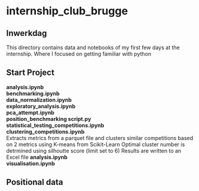 # internship_club_brugge

## Inwerkdag
This directory contains data and notebooks of my first few days at the internship.
Where I focused on getting familiar with python

## Start Project 
**analysis.ipynb**  
**benchmarking.ipynb**  
**data_normalization.ipynb**  
**exploratory_analysis.ipynb**  
**pca_attempt.ipynb**  
**position_benchmarking script.py**  
**statistical_testing_competitions.ipynb**  
**clustering_competitions.ipynb**  
Extracts metrics from a parquet file and clusters similar competitions 
based on 2 metrics using K-means from Scikit-Learn
Optimal cluster number is detrmined using silhoutte score (limit set to 6)
Results are written to an Excel file
**analysis.ipynb**  
**visualisation.ipynb**  

## Positional data 